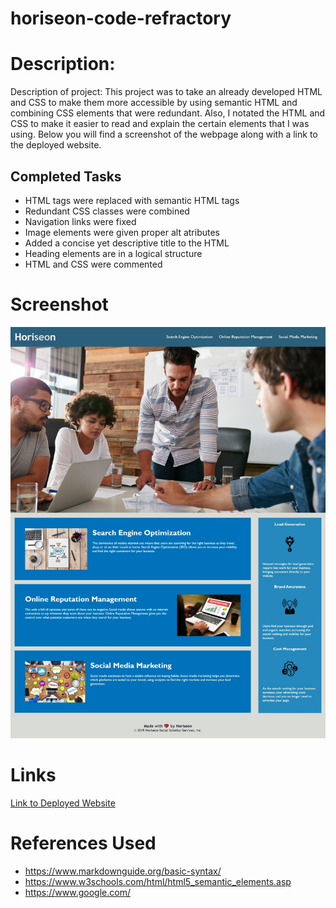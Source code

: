 # horiseon-code-refractory

# Description:

Description of project: This project was to take an already developed HTML and CSS to make them more accessible by using semantic HTML and combining CSS elements that were redundant.  Also, I notated the HTML and CSS to make it easier to read and explain the certain elements that I was using. Below you will find a screenshot of the webpage along with a link to the deployed website.

## Completed Tasks

<ul>
    <li>HTML tags were replaced with semantic HTML tags</li>
    <li>Redundant CSS classes were combined</li>
    <li>Navigation links were fixed</li>
    <li>Image elements were given proper alt atributes</li>
    <li>Added a concise yet descriptive title to the HTML</li>
    <li>Heading elements are in a logical structure</li>
    <li>HTML and CSS were commented</li>
</ul>

# Screenshot

<a target="_blank" rel="noreferrer" href="assets\images\Web capture_2-6-2021_153445_127.0.0.1.jpeg">
    <img src="assets\images\Web capture_2-6-2021_153445_127.0.0.1.jpeg" alt="Screecshot">
</a>

# Links

<a href="https://matthewvandevort.github.io/horiseon-code-refractory/">Link to Deployed Website</a>

# References Used
<ul>
    <li>
    <a href="https://www.markdownguide.org/basic-syntax/">https://www.markdownguide.org/basic-syntax/</a>
    </li>
    <li>
    <a href="https://www.w3schools.com/html/html5_semantic_elements.asp">https://www.w3schools.com/html/html5_semantic_elements.asp</a>
    </li>
    <li>
    <a href="https://www.google.com/">https://www.google.com/</a>
    </li>
</ul>


